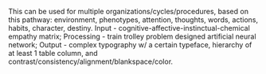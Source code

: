 This can be used for multiple organizations/cycles/procedures, based on this pathway: environment, phenotypes, attention, thoughts, words, actions, habits, character, destiny. Input - cognitive-affective-instinctual-chemical empathy matrix; Processing - train trolley problem designed artificial neural network; Output - complex typography w/ a certain typeface, hierarchy of at least 1 table column, and contrast/consistency/alignment/blankspace/color.
